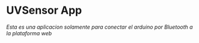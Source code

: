 # UVSensor App
*Esta es una aplicacion solamente para conectar el arduino por Bluetooth a la plataforma web*